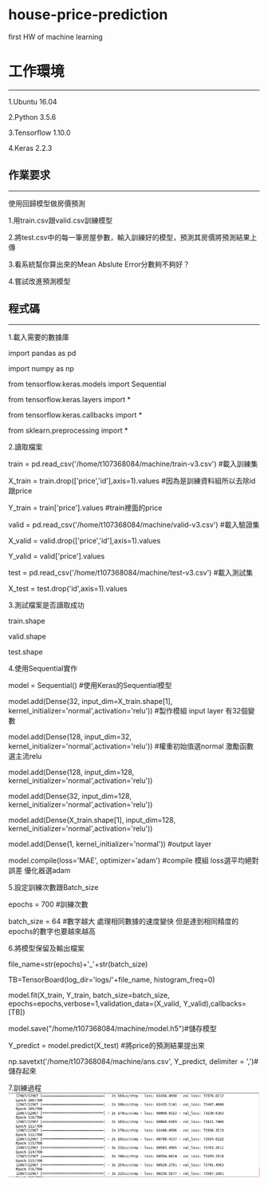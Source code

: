 # house-price-prediction
first HW of machine learning
# 工作環境
-------------
1.Ubuntu 16.04

2.Python 3.5.6

3.Tensorflow 1.10.0

4.Keras 2.2.3

## 作業要求
-----------
  使用回歸模型做房價預測

  1.用train.csv跟valid.csv訓練模型

  2.將test.csv中的每一筆房屋參數，輸入訓練好的模型，預測其房價將預測結果上傳

  3.看系統幫你算出來的Mean Abslute Error分數夠不夠好？

  4.嘗試改進預測模型


## 程式碼
-----------

 1.載入需要的數據庫
 
import pandas as pd 

import numpy as np

from tensorflow.keras.models import Sequential

from tensorflow.keras.layers import *

from tensorflow.keras.callbacks import *

from sklearn.preprocessing import *

2.讀取檔案

train   = pd.read_csv('/home/t107368084/machine/train-v3.csv') #載入訓練集

X_train = train.drop(['price','id'],axis=1).values             #因為是訓練資料組所以去除id跟price

Y_train = train['price'].values                                #train裡面的price


valid   = pd.read_csv('/home/t107368084/machine/valid-v3.csv')  #載入驗證集

X_valid = valid.drop(['price','id'],axis=1).values

Y_valid = valid['price'].values


test   = pd.read_csv('/home/t107368084/machine/test-v3.csv')    #載入測試集

X_test = test.drop('id',axis=1).values

3.測試檔案是否讀取成功

  train.shape
  
  valid.shape
  
  test.shape

4.使用Sequential實作

model = Sequential()                                                                             #使用Keras的Sequential模型

model.add(Dense(32, input_dim=X_train.shape[1],  kernel_initializer='normal',activation='relu')) #製作模組 input layer 有32個變數

model.add(Dense(128, input_dim=32,  kernel_initializer='normal',activation='relu'))              #權重初始值選normal 激勵函數選主流relu

model.add(Dense(128, input_dim=128,  kernel_initializer='normal',activation='relu'))

model.add(Dense(32, input_dim=128,  kernel_initializer='normal',activation='relu'))

model.add(Dense(X_train.shape[1], input_dim=128,  kernel_initializer='normal',activation='relu'))


model.add(Dense(1,  kernel_initializer='normal'))                                                #output layer


model.compile(loss='MAE', optimizer='adam')                                                      #compile 模組 loss選平均絕對誤差 優化器選adam

5.設定訓練次數跟Batch_size

epochs = 700      #訓練次數

batch_size = 64 #數字越大 處理相同數據的速度變快 但是達到相同精度的epochs的數字也要越來越高

6.將模型保留及輸出檔案

file_name=str(epochs)+'_'+str(batch_size)

TB=TensorBoard(log_dir='logs/'+file_name, histogram_freq=0)

model.fit(X_train, Y_train, batch_size=batch_size, epochs=epochs,verbose=1,validation_data=(X_valid, Y_valid),callbacks=[TB])

model.save("/home/t107368084/machine/model.h5")#儲存模型


Y_predict = model.predict(X_test)                                         #將price的預測結果提出來

np.savetxt('/home/t107368084/machine/ans.csv', Y_predict, delimiter = ',')#儲存起來

7.訓練過程
![image](https://github.com/t107368084YiHsuanLin/house-price-prediction/blob/master/ML.jpg)
      

